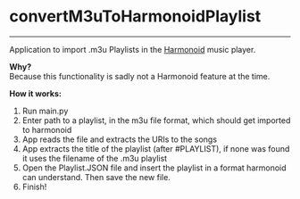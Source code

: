 # convertM3uToHarmonoidPlaylist
___

Application to import .m3u Playlists in the [Harmonoid](https://github.com/harmonoid/harmonoid) music player.

**Why?**\
Because this functionality is sadly not a Harmonoid feature at the time.

**How it works:**
1. Run main.py 
2. Enter path to a playlist, in the m3u file format, which should get imported to harmonoid
3. App reads the file and extracts the URIs to the songs
4. App extracts the title of the playlist (after #PLAYLIST), if none was found it uses the filename of the .m3u playlist
5. Open the Playlist.JSON file and insert the playlist in a format harmonoid can understand. Then save the new file.
6. Finish!

